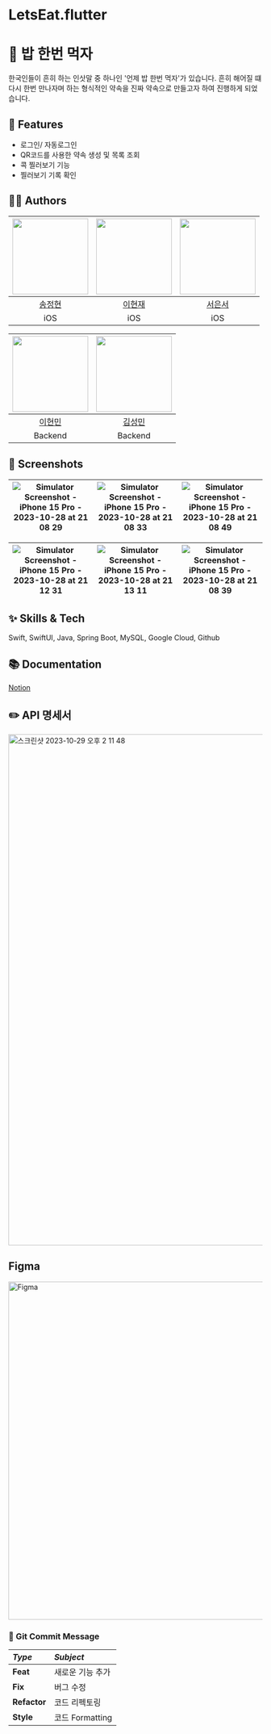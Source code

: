 # LetsEat.flutter


# 🍚  밥 한번 먹자
한국인들이 흔히 하는 인삿말 중 하나인 '언제 밥 한번 먹자'가 있습니다.
흔히 해어질 떄 다시 한번 만나자며 하는 형식적인 약속을 진짜 약속으로 만들고자 하여 진행하게 되었습니다.


## :pushpin: Features
- 로그인/ 자동로그인
- QR코드를 사용한 약속 생성 및 목록 조회
- 콕 찔러보기 기능
- 찔러보기 기록 확인


## 🧑‍🚀 Authors
| <img src="https://github.com/let-s-eat-together/lets-eat-frontend/assets/52782842/33164cb5-9cbd-455d-8fa2-131ab3b4a643" width="150"> | <img src="https://github.com/let-s-eat-together/lets-eat-frontend/assets/52782842/8a540b36-a5cd-406b-9ab3-51a7520d626d" width="150"> |<img src="https://user-images.githubusercontent.com/110437548/235303233-8d14d639-5c5e-4a4b-8702-2beca90085c8.png" width = "150">|
|:-:|:-:|:-:|
|[송정현](https://github.com/)|[이현재](https://github.com/)|[서은서](https://github.com/)|
|iOS|iOS|iOS|


| <img src="https://github.com/let-s-eat-together/lets-eat-frontend/assets/52782842/a07be958-a005-41e0-91d3-566ad4992a05" width="150"> | <img src="https://github.com/let-s-eat-together/lets-eat-frontend/assets/52782842/33164cb5-9cbd-455d-8fa2-131ab3b4a643" width="150"> |
|:-:|:-:|
|[이현민](https://github.com/)|[김성민](https://github.com/)|
|Backend|Backend|


## 📱 Screenshots
| ![Simulator Screenshot - iPhone 15 Pro - 2023-10-28 at 21 08 29](https://github.com/let-s-eat-together/lets-eat-frontend/assets/52782842/971e1529-c44e-4230-be3a-b571270bbb7b) | ![Simulator Screenshot - iPhone 15 Pro - 2023-10-28 at 21 08 33](https://github.com/let-s-eat-together/lets-eat-frontend/assets/52782842/3a16d9cc-0a26-4d4b-840e-ded8a9a7d787) | ![Simulator Screenshot - iPhone 15 Pro - 2023-10-28 at 21 08 49](https://github.com/let-s-eat-together/lets-eat-frontend/assets/52782842/5388d55b-7d01-4ca4-9eb4-929a52826c31) |
|:-:|:-:|:-:|

|![Simulator Screenshot - iPhone 15 Pro - 2023-10-28 at 21 12 31](https://github.com/let-s-eat-together/lets-eat-frontend/assets/52782842/39ae430a-b8c3-4e66-adaa-ae62464db45b) | ![Simulator Screenshot - iPhone 15 Pro - 2023-10-28 at 21 13 11](https://github.com/let-s-eat-together/lets-eat-frontend/assets/52782842/2fd3f526-9fca-4e23-b71f-fa8b9dcd3b28) | ![Simulator Screenshot - iPhone 15 Pro - 2023-10-28 at 21 08 39](https://github.com/let-s-eat-together/lets-eat-frontend/assets/52782842/163930d4-5ef3-4fdf-9727-e644f9a30634) |
|:-:|:-:|:-:|


## ✨ Skills & Tech
Swift, SwiftUI, Java, Spring Boot, MySQL, Google Cloud, Github


## 📚 Documentation
[Notion](https://nonstop-bromine-732.notion.site/SW-8-23bcd323eb2a4f35b073a473e5f0208b)


## ✏️ API 명세서
<img width="1013" alt="스크린샷 2023-10-29 오후 2 11 48" src="https://github.com/let-s-eat-together/lets-eat-frontend/assets/52782842/7a6c65f4-3dbb-44e1-8a6e-40f45f087213">


## Figma
<img width="670" alt="Figma" src="https://github.com/let-s-eat-together/lets-eat-frontend/assets/52782842/e9d4537b-0636-4fac-9827-8a75dc20807e">


### 📜 Git Commit Message
|*Type*|*Subject*|
|:---|:---|
|**Feat**|새로운 기능 추가|
|**Fix**|버그 수정|
|**Refactor**|코드 리펙토링|
|**Style**|코드 Formatting|


